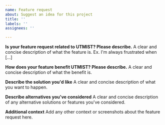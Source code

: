 ```yaml
---
name: Feature request
about: Suggest an idea for this project
title: ''
labels: ''
assignees: ''

---
```


**Is your feature request related to UTMIST? Please describe.**
A clear and concise description of what the feature is. Ex. I'm always frustrated when [...]

**How does your feature benefit UTMIST? Please describe.**
A clear and concise description of what the benefit is.

**Describe the solution you'd like**
A clear and concise description of what you want to happen.

**Describe alternatives you've considered**
A clear and concise description of any alternative solutions or features you've considered.

**Additional context**
Add any other context or screenshots about the feature request here.
